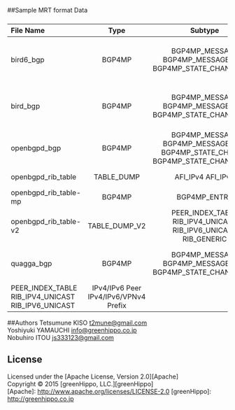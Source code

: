 ##Sample MRT format Data
###
|File Name|Type|Subtype|Description|
|:---|:---:|:---:|:---|
|bird6_bgp|BGP4MP|BGP4MP_MESSAGE  BGP4MP_MESSAGE_AS4  BGP4MP_STATE_CHANGE_AS4|IPv6 Peer  IPv6 Prefix  All BGP Message Types  ADD-PATH Capability|
|bird_bgp|BGP4MP|BGP4MP_MESSAGE  BGP4MP_MESSAGE_AS4  BGP4MP_STATE_CHANGE_AS4|IPv4 Peer  IPv4 Prefix  All BGP Message Types  ADD-PATH Capability|
|openbgpd_bgp|BGP4MP|BGP4MP_MESSAGE  BGP4MP_MESSAGE_AS4  BGP4MP_STATE_CHANGE  BGP4MP_STATE_CHANGE_AS4|IPv4/IPv6 Peer  IPv4/IPv6/VPNv4 Prefix  All BGP Message Types|
|openbgpd_rib_table|TABLE_DUMP|AFI_IPv4  AFI_IPv6|IPv4/IPv6 Peer  IPv4/IPv6 Prefix|
|openbgpd_rib_table-mp|BGP4MP|BGP4MP_ENTRY|Unsupported Subtype|
|openbgpd_rib_table-v2|TABLE_DUMP_V2|PEER_INDEX_TABLE  RIB_IPV4_UNICAST  RIB_IPV6_UNICAST  RIB_GENERIC|IPv4/IPv6 Peer  IPv4/IPv6/VPNv4 Prefix|
|quagga_bgp          |BGP4MP|BGP4MP_MESSAGE  BGP4MP_MESSAGE_AS4  BGP4MP_STATE_CHANGE_AS4|IPv4/IPv6 Peer  IPv4/IPv6/VPNv4 Prefix  All BGP Message Types||quagga_rib          |TABLE_DUMP_V2
|PEER_INDEX_TABLE  RIB_IPV4_UNICAST  RIB_IPV6_UNICAST|IPv4/IPv6 Peer  IPv4/IPv6/VPNv4 Prefix| 


##Authors
Tetsumune KISO <t2mune@gmail.com>  
Yoshiyuki YAMAUCHI <info@greenhippo.co.jp>  
Nobuhiro ITOU <js333123@gmail.com>  

License
----------
Licensed under the [Apache License, Version 2.0][Apache]  
Copyright &copy; 2015 [greenHippo, LLC.][greenHippo]  
[Apache]: http://www.apache.org/licenses/LICENSE-2.0
[greenHippo]: http://greenhippo.co.jp
